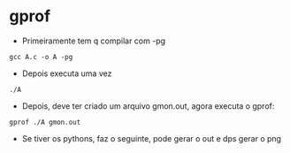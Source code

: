 # gprof


- Primeiramente tem q compilar com -pg

```gcc A.c -o A -pg```

- Depois executa uma vez

```./A```

- Depois, deve ter criado um arquivo gmon.out, agora executa o gprof:

```gprof ./A gmon.out```

- Se tiver os pythons, faz o seguinte, pode gerar o out e dps gerar o png